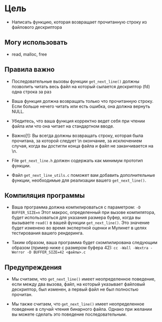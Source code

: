 # Цель
- Написать функцию, которая возвращает прочитанную строку
  из файлового дескриптора
  
## Могу использовать
- read, malloc, free


## Правила важно

* Последовательные вызовы функции `get_next_line()` должны позволить читать весь файл
  на который сылается дескриптор (fd) одна строка за раз

* Ваша функция должна возвращать только что прочитанную строку. Если больше нечего 
  читать или есть ошибка, онa должнa вернуть NULL.

* Убедитесь, что ваша функция корректно ведет себя при чтении файла или что онa читает
  на стандартном вводе.

* Важно[!]: Вы всегда должны возвращать строку, которая была прочитана, за которой следует \n
  окончание, за исключением случая, когда вы достигли конца файла и файл не заканчивается на \n.

* File `get_next_line.h` должен содержать как минимум прототип функции.

* Файл `get_next_line_utils.c` поможет вам добавить дополнительные функции, 
  необходимые для реализации вашего `get_next_line()`.


## Компиляция программы

* Ваша программа должна компилироваться с параметром: `-D BUFFER_SIZE=n`
  Этот макрос, определенный при вызове компилятора, будет использоваться для указания размера
  буфер, когда вы вызываете `read()` в вашей функции `get_next_line()`.
  Это значение будет изменено во время экспертной оценки и Мулинет в
  целях тестирования вашего рендеринга.

* Таким образом, ваша программа будет скомпилирована следующим образом 
  (пример ниже с размером буфера 42):
  `cc -Wall -Wextra -Werror -D BUFFER_SIZE=42 <файлы>.c`


## Предупреждения

* Мы считаем, что `get_next_line()` имеет неопределенное поведение, если между
  два вызова, файл, на который указывает файловый дескриптор, был изменен, а
  первый файл не был полностью прочитан.

* Мы также считаем, что `get_next_line()` имеет неопределенное поведение в
  случай чтения бинарного файла. Однако при желании вы можете
  сделать это поведение последовательным.
